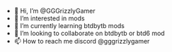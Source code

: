- 👋 Hi, I’m @GGGrizzlyGamer
- 👀 I’m interested in mods
- 🌱 I’m currently learning btdbytb mods
- 💞️ I’m looking to collaborate on btdbytb or btd6 mod
- 📫 How to reach me discord @gggrizzlygamer

<!---
GGGrizzlyGamer/GGGrizzlyGamer is a ✨ special ✨ repository because its `README.md` (this file) appears on your GitHub profile.
You can click the Preview link to take a look at your changes.
--->
